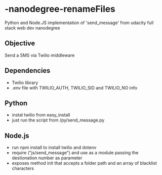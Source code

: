 # -nanodegree-renameFiles
Python and Node.JS implementation of 'send_message' from udacity full stack web dev nanodegree

## Objective
Send a SMS via Twilio middleware

## Dependencies
- Twilio library
- .env file with TWILIO_AUTH, TWILIO_SID and TWILIO_NO info

## Python
- instal twilio from easy_install
- just run the script from /py/send_message.py

## Node.js
- run npm install to install twilio and dotenv
- require ("js/send_message") and use as a module passing the destionation number as parameter
- exposes method init that accepts a folder path and an array of blacklist characters
